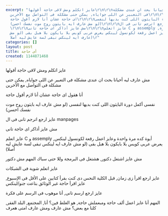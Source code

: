 ```yaml
---
excerpt: "عايز اتكلم ومش لاقى حاجة أقولها\r\n\r\nمش عارف ليه أحيانا بحث ان عندى مشكلة
  فى التعبير عن اللى جواياه, يمكن حتى مشكلة فى التواصل مع الآخرين\r\n\r\nأنا هقول
  اى حاجة عشان أنا لازم أقول حاجة\r\n\r\nنفسى أكمل دورة البايثون اللى كنت بديها لنفسى
  (لو مش عارف ايه بايثون روح موت نفسك احسن)\r\n\r\nعايز ارجع اترجم تانى فى ال manpages
  \r\n\r\nمش عايز أذاكر اى حاجة تانى\r\n\r\nعايز اتعلم C و assemply ,أيوة كده مرة
  واحدة وعايز اعمل رقعة لكونسول لينكس يعرض عربى كويس بلا بايكون بلا هبل بقى (لو مش
  عارف ايه لينكس تبقى لسة عايش ليه أصلا)\r"
categories: []
layout: post
title: أى حاجة
created: 1144871468
---
```

عايز اتكلم ومش لاقى حاجة أقولها

مش عارف ليه أحيانا بحث ان عندى مشكلة فى التعبير عن اللى جواياه, يمكن حتى مشكلة فى التواصل مع الآخرين

أنا هقول اى حاجة عشان أنا لازم أقول حاجة

نفسى أكمل دورة البايثون اللى كنت بديها لنفسى (لو مش عارف ايه بايثون روح موت نفسك احسن)

عايز ارجع اترجم تانى فى ال manpages 

مش عايز أذاكر اى حاجة تانى

عايز اتعلم C و assemply ,أيوة كده مرة واحدة وعايز اعمل رقعة لكونسول لينكس يعرض عربى كويس بلا بايكون بلا هبل بقى (لو مش عارف ايه لينكس تبقى لسة عايش ليه أصلا)

مش عايز اشتغل دكتور, هشتغل فى البرمجة وللا حتى سباك المهم مش دكتور

عايز اتعلم شوية فى الشبكات

عايز ارجع اقرأ زى زمان, قبل الكلية النحس دى كنت بقرأ كتابين على الأقل فى الإسبوع, عايز اقرأ حاجة غير الوثائق بتاعت جنو/لينكس

عايز ارجع ارسم تانى, أنا موهوب فى الرسم على فكرة

المهم أنا عايز اعمل ألف حاجة ومبعملش حاجة, هو الغلط فين؟ أنا, المجتمع, البلد الفقر, كلنا مع بعض؟ مش عارف ومش عارف امتى هعرف
